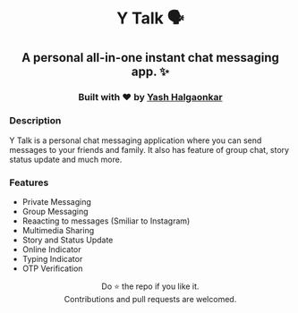 <h1 align="center">
  <br> Y Talk 🗣
</h1>
<h2 align="center">
    A personal all-in-one instant chat messaging app. ✨
 </h2>
<h3 align="center">
  Built with ❤︎ by
  <a href="https://github.com/yashhalgaonkar">Yash Halgaonkar</a>
</h3>
<h3>Description</h3>
<p>Y Talk is a personal chat messaging application where you can send messages to your friends and family. It also has feature of group chat, story status update and much more.</p>

<h3>Features </h3>
<ul>
<li>Private Messaging</li>
<li>Group Messaging</li>
<li>Reaacting to messages (Smiliar to Instagram)</li>
<li>Multimedia Sharing</li>
<li>Story and Status Update</li>
<li>Online Indicator</li>
<li>Typing Indicator</li>
<li>OTP Verification</li>
</ul>


<p align="center"> Do ⭐ the repo if you like it. <br> Contributions and pull requests are welcomed. </p>
